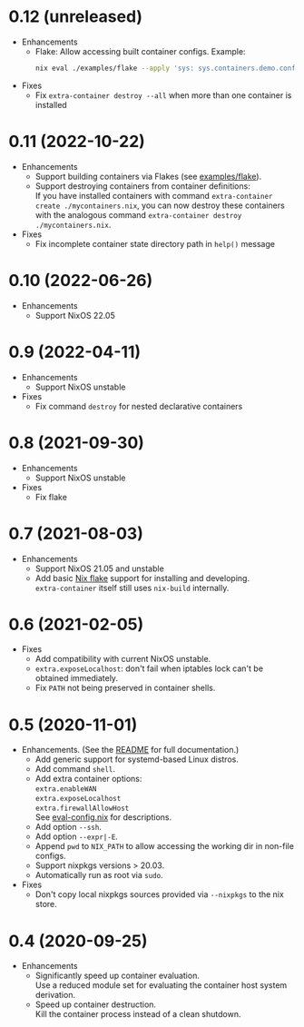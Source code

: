 # 0.12 (unreleased)
- Enhancements
  - Flake: Allow accessing built container configs.
    Example:
    ```bash
    nix eval ./examples/flake --apply 'sys: sys.containers.demo.config.networking.hostName'
    ```
- Fixes
  - Fix `extra-container destroy --all` when more than one container is installed
# 0.11 (2022-10-22)
- Enhancements
  - Support building containers via Flakes (see [examples/flake](./examples/flake)).
  - Support destroying containers from container definitions:\
    If you have installed containers with command `extra-container create ./mycontainers.nix`,
    you can now destroy these containers with the analogous command
    `extra-container destroy ./mycontainers.nix`.
- Fixes
  - Fix incomplete container state directory path in `help()` message
# 0.10 (2022-06-26)
- Enhancements
  - Support NixOS 22.05
# 0.9 (2022-04-11)
- Enhancements
  - Support NixOS unstable
- Fixes
  - Fix command `destroy` for nested declarative containers
# 0.8 (2021-09-30)
- Enhancements
  - Support NixOS unstable
- Fixes
  - Fix flake
# 0.7 (2021-08-03)
- Enhancements
  - Support NixOS 21.05 and unstable
  - Add basic [Nix flake](https://nixos.wiki/wiki/Flakes) support
    for installing and developing.\
    `extra-container` itself still uses `nix-build` internally.
# 0.6 (2021-02-05)
- Fixes
  - Add compatibility with current NixOS unstable.
  - `extra.exposeLocalhost`: don't fail when iptables lock can't be obtained immediately.
  - Fix `PATH` not being preserved in container shells.
# 0.5 (2020-11-01)
- Enhancements. (See the [README](README.md) for full documentation.)
  - Add generic support for systemd-based Linux distros.
  - Add command `shell`.
  - Add extra container options:\
    `extra.enableWAN`\
    `extra.exposeLocalhost`\
    `extra.firewallAllowHost`\
    See [eval-config.nix](eval-config.nix) for descriptions.
  - Add option `--ssh`.
  - Add option `--expr|-E`.
  - Append `pwd` to `NIX_PATH` to allow accessing the working dir in non-file configs.
  - Support nixpkgs versions > 20.03.
  - Automatically run as root via `sudo`.
- Fixes
  - Don't copy local nixpkgs sources provided via `--nixpkgs` to the nix store.

# 0.4 (2020-09-25)
- Enhancements
  - Significantly speed up container evaluation.\
    Use a reduced module set for evaluating the container host system derivation.
  - Speed up container destruction.\
    Kill the container process instead of a clean shutdown.
